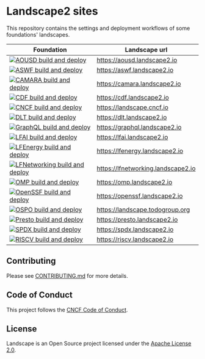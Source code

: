 # Landscape2 sites

This repository contains the settings and deployment workflows of some foundations' landscapes.

| Foundation                                                                                                                                                                                                                                           | Landscape url                        |
| ---------------------------------------------------------------------------------------------------------------------------------------------------------------------------------------------------------------------------------------------------- | ------------------------------------ |
| [![AOUSD build and deploy](https://github.com/cncf/landscape2-sites/actions/workflows/aousd-build-and-deploy.yml/badge.svg?branch=main)](https://github.com/cncf/landscape2-sites/actions/workflows/aousd-build-and-deploy.yml)                      | <https://aousd.landscape2.io>        |
| [![ASWF build and deploy](https://github.com/cncf/landscape2-sites/actions/workflows/aswf-build-and-deploy.yml/badge.svg?branch=main)](https://github.com/cncf/landscape2-sites/actions/workflows/aswf-build-and-deploy.yml)                         | <https://aswf.landscape2.io>         |
| [![CAMARA build and deploy](https://github.com/cncf/landscape2-sites/actions/workflows/camara-build-and-deploy.yml/badge.svg?branch=main)](https://github.com/cncf/landscape2-sites/actions/workflows/camara-build-and-deploy.yml)                   | <https://camara.landscape2.io>       |
| [![CDF build and deploy](https://github.com/cncf/landscape2-sites/actions/workflows/cdf-build-and-deploy.yml/badge.svg?branch=main)](https://github.com/cncf/landscape2-sites/actions/workflows/cdf-build-and-deploy.yml)                            | <https://cdf.landscape2.io>          |
| [![CNCF build and deploy](https://github.com/cncf/landscape2-sites/actions/workflows/cncf-build-and-deploy.yml/badge.svg?branch=main)](https://github.com/cncf/landscape2-sites/actions/workflows/cncf-build-and-deploy.yml)                         | <https://landscape.cncf.io>          |
| [![DLT build and deploy](https://github.com/cncf/landscape2-sites/actions/workflows/dlt-build-and-deploy.yml/badge.svg?branch=main)](https://github.com/cncf/landscape2-sites/actions/workflows/dlt-build-and-deploy.yml)                            | <https://dlt.landscape2.io>          |
| [![GraphQL build and deploy](https://github.com/cncf/landscape2-sites/actions/workflows/graphql-build-and-deploy.yml/badge.svg?branch=main)](https://github.com/cncf/landscape2-sites/actions/workflows/graphql-build-and-deploy.yml)                | <https://graphql.landscape2.io>      |
| [![LFAI build and deploy](https://github.com/cncf/landscape2-sites/actions/workflows/lfai-build-and-deploy.yml/badge.svg?branch=main)](https://github.com/cncf/landscape2-sites/actions/workflows/lfai-build-and-deploy.yml)                         | <https://lfai.landscape2.io>         |
| [![LFEnergy build and deploy](https://github.com/cncf/landscape2-sites/actions/workflows/lfenergy-build-and-deploy.yml/badge.svg?branch=main)](https://github.com/cncf/landscape2-sites/actions/workflows/lfenergy-build-and-deploy.yml)             | <https://lfenergy.landscape2.io>     |
| [![LFNetworking build and deploy](https://github.com/cncf/landscape2-sites/actions/workflows/lfnetworking-build-and-deploy.yml/badge.svg?branch=main)](https://github.com/cncf/landscape2-sites/actions/workflows/lfnetworking-build-and-deploy.yml) | <https://lfnetworking.landscape2.io> |
| [![OMP build and deploy](https://github.com/cncf/landscape2-sites/actions/workflows/omp-build-and-deploy.yml/badge.svg?branch=main)](https://github.com/cncf/landscape2-sites/actions/workflows/omp-build-and-deploy.yml)                            | <https://omp.landscape2.io>          |
| [![OpenSSF build and deploy](https://github.com/cncf/landscape2-sites/actions/workflows/openssf-build-and-deploy.yml/badge.svg?branch=main)](https://github.com/cncf/landscape2-sites/actions/workflows/openssf-build-and-deploy.yml)                | <https://openssf.landscape2.io>      |
| [![OSPO build and deploy](https://github.com/cncf/landscape2-sites/actions/workflows/ospo-build-and-deploy.yml/badge.svg?branch=main)](https://github.com/cncf/landscape2-sites/actions/workflows/ospo-build-and-deploy.yml)                         | <https://landscape.todogroup.org>    |
| [![Presto build and deploy](https://github.com/cncf/landscape2-sites/actions/workflows/presto-build-and-deploy.yml/badge.svg?branch=main)](https://github.com/cncf/landscape2-sites/actions/workflows/presto-build-and-deploy.yml)                   | <https://presto.landscape2.io>       |
| [![SPDX build and deploy](https://github.com/cncf/landscape2-sites/actions/workflows/spdx-build-and-deploy.yml/badge.svg?branch=main)](https://github.com/cncf/landscape2-sites/actions/workflows/spdx-build-and-deploy.yml)                         | <https://spdx.landscape2.io>         |
| [![RISCV build and deploy](https://github.com/cncf/landscape2-sites/actions/workflows/riscv-build-and-deploy.yml/badge.svg?branch=main)](https://github.com/cncf/landscape2-sites/actions/workflows/riscv-build-and-deploy.yml)                      | <https://riscv.landscape2.io>        |

## Contributing

Please see [CONTRIBUTING.md](./CONTRIBUTING.md) for more details.

## Code of Conduct

This project follows the [CNCF Code of Conduct](https://github.com/cncf/foundation/blob/master/code-of-conduct.md).

## License

Landscape is an Open Source project licensed under the [Apache License 2.0](https://www.apache.org/licenses/LICENSE-2.0).
